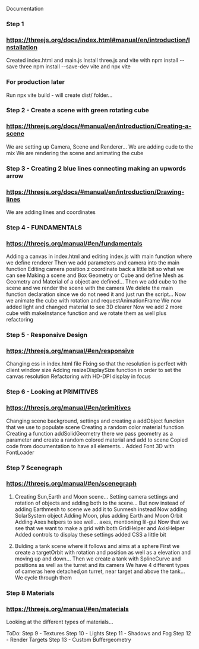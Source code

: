 Documentation

### Step 1

### https://threejs.org/docs/index.html#manual/en/introduction/Installation

Created index.html and main.js
Install three.js and vite with npm install --save three npm install --save-dev vite and npx vite

### For production later

Run npx vite build - will create dist/ folder...

### Step 2 - Create a scene with green rotating cube

### https://threejs.org/docs/#manual/en/introduction/Creating-a-scene

We are setting up Camera, Scene and Renderer...
We are adding cude to the mix
We are rendering the scene and animating the cube

### Step 3 - Creating 2 blue lines connecting making an upwords arrow

### https://threejs.org/docs/#manual/en/introduction/Drawing-lines

We are adding lines and coordinates

### Step 4 - FUNDAMENTALS

### https://threejs.org/manual/#en/fundamentals

Adding a canvas in index.html and editing index.js with main function where we define renderer
Then we add parameters and camera into the main function
Editing camera position z coordinate back a little bit so what we can see
Making a scene and Box Geometry or Cube and define Mesh as Geometry and Material of a object are defined...
Then we add cube to the scene and we render the scene with the camera
We delete the main function declaration since we do not need it and just run the script...
Now we animate the cube with rotation and requestAnimationFrame
We now added light and changed material to see 3D clearer
Now we add 2 more cube with makeInstance function and we rotate them as well plus refactoring

### Step 5 - Responsive Design

### https://threejs.org/manual/#en/responsive

Changing css in index.html file
Fixing so that the resolution is perfect with client window size
Adding resizeDisplaySize function in order to set the canvas resolution
Refactoring with HD-DPI display in focus

### Step 6 - Looking at PRIMITIVES

### https://threejs.org/manual/#en/primitives

Changing scene background, settings and creating a addObject function that we use to populate scene
Creating a random color material function
Creating a function addSolidGeometry there we pass geometry as a parameter and create a random colored material and add to scene
Copied code from documentation to have all elements...
Added Font 3D with FontLoader

### Step 7 Scenegraph

### https://threejs.org/manual/#en/scenegraph

1. Creating Sun,Earth and Moon scene...
   Setting camera settings and rotation of objects and adding both to the scene...
   But now instead of adding Earthmesh to scene we add it to Sunmesh instead
   Now adding SolarSystem object
   Adding Moon, plus adding Earth and Moon Orbit
   Adding Axes helpers to see well... axes, mentioning lil-gui
   Now that we see that we want to make a grid with both GridHelper and AxisHelper
   Added controls to display these settings added CSS a little bit

2. Bulding a tank scene where it follows and aims at a sphere
   First we create a targetOrbit with rotation and position as well as a elevation and moving up and down...
   Then we create a tank with SplineCurve and positions as well as the turret and its camera
   We have 4 different types of cameras here detached,on turret, near target and above the tank...
   We cycle through them

### Step 8 Materials

### https://threejs.org/manual/#en/materials

Looking at the different types of materials...

ToDo:
Step 9 - Textures
Step 10 - Lights
Step 11 - Shadows and Fog
Step 12 - Render Targets
Step 13 - Custom Buffergeometry
